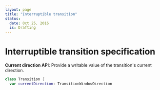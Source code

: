 ```yaml
---
layout: page
title: "Interruptible transition"
status:
  date: Oct 25, 2016
  is: Drafting
---
```


# Interruptible transition specification

**Current direction API**: Provide a writable value of the transition's current direction.

```swift
class Transition {
  var currentDirection: TransitionWindowDirection
```
